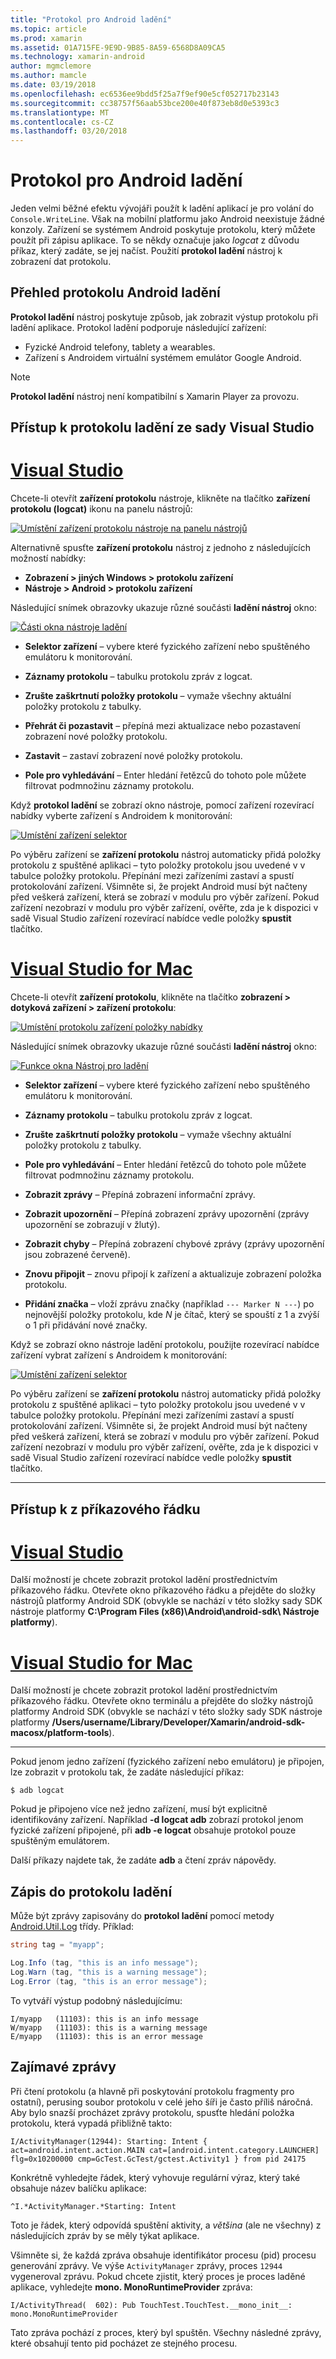 ```yaml
---
title: "Protokol pro Android ladění"
ms.topic: article
ms.prod: xamarin
ms.assetid: 01A715FE-9E9D-9B85-8A59-6568D8A09CA5
ms.technology: xamarin-android
author: mgmclemore
ms.author: mamcle
ms.date: 03/19/2018
ms.openlocfilehash: ec6536ee9bdd5f25a7f9ef90e5cf052717b23143
ms.sourcegitcommit: cc38757f56aab53bce200e40f873eb8d0e5393c3
ms.translationtype: MT
ms.contentlocale: cs-CZ
ms.lasthandoff: 03/20/2018
---
```

# <a name="android-debug-log"></a>Protokol pro Android ladění

Jeden velmi běžné efektu vývojáři použít k ladění aplikací je pro volání do `Console.WriteLine`. Však na mobilní platformu jako Android neexistuje žádné konzoly. Zařízení se systémem Android poskytuje protokolu, který můžete použít při zápisu aplikace. To se někdy označuje jako _logcat_ z důvodu příkaz, který zadáte, se jej načíst. Použití **protokol ladění** nástroj k zobrazení dat protokolu.

## <a name="android-debug-log-overview"></a>Přehled protokolu Android ladění

**Protokol ladění** nástroj poskytuje způsob, jak zobrazit výstup protokolu při ladění aplikace. Protokol ladění podporuje následující zařízení:

-   Fyzické Android telefony, tablety a wearables.
-   Zařízení s Androidem virtuální systémem emulátor Google Android. 

> [!NOTE]
> **Protokol ladění** nástroj není kompatibilní s Xamarin Player za provozu.


## <a name="accessing-the-debug-log-from-visual-studio"></a>Přístup k protokolu ladění ze sady Visual Studio

# <a name="visual-studiotabvswin"></a>[Visual Studio](#tab/vswin)

Chcete-li otevřít **zařízení protokolu** nástroje, klikněte na tlačítko **zařízení protokolu (logcat)** ikonu na panelu nástrojů:

[![Umístění zařízení protokolu nástroje na panelu nástrojů](android-debug-log-images/vswin-01-logcat-sml.png)](android-debug-log-images/vswin-01-logcat.png#lightbox)

Alternativně spusťte **zařízení protokolu** nástroj z jednoho z následujících možností nabídky:

-   **Zobrazení > jiných Windows > protokolu zařízení**
-   **Nástroje > Android > protokolu zařízení**

Následující snímek obrazovky ukazuje různé součásti **ladění nástroj** okno:

[![Části okna nástroje ladění](android-debug-log-images/vswin-03-features-sml.png)](android-debug-log-images/vswin-03-features.png#lightbox)

-   **Selektor zařízení** &ndash; vybere které fyzického zařízení nebo spuštěného emulátoru k monitorování.

-   **Záznamy protokolu** &ndash; tabulku protokolu zpráv z logcat.

-   **Zrušte zaškrtnutí položky protokolu** &ndash; vymaže všechny aktuální položky protokolu z tabulky.

-   **Přehrát či pozastavit** &ndash; přepíná mezi aktualizace nebo pozastavení zobrazení nové položky protokolu.

-   **Zastavit** &ndash; zastaví zobrazení nové položky protokolu.

-   **Pole pro vyhledávání** &ndash; Enter hledání řetězců do tohoto pole můžete filtrovat podmnožinu záznamy protokolu.


Když **protokol ladění** se zobrazí okno nástroje, pomocí zařízení rozevírací nabídky vyberte zařízení s Androidem k monitorování:

[![Umístění zařízení selektor](android-debug-log-images/vswin-02-devices-combo-sml.png)](android-debug-log-images/vswin-02-devices-combo.png#lightbox)

Po výběru zařízení se **zařízení protokolu** nástroj automaticky přidá položky protokolu z spuštěné aplikaci &ndash; tyto položky protokolu jsou uvedené v v tabulce položky protokolu. Přepínání mezi zařízeními zastaví a spustí protokolování zařízení. Všimněte si, že projekt Android musí být načteny před veškerá zařízení, která se zobrazí v modulu pro výběr zařízení. Pokud zařízení nezobrazí v modulu pro výběr zařízení, ověřte, zda je k dispozici v sadě Visual Studio zařízení rozevírací nabídce vedle položky **spustit** tlačítko.


# <a name="visual-studio-for-mactabvsmac"></a>[Visual Studio for Mac](#tab/vsmac)

Chcete-li otevřít **zařízení protokolu**, klikněte na tlačítko **zobrazení > dotyková zařízení > zařízení protokolu**:

[![Umístění protokolu zařízení položky nabídky](android-debug-log-images/vsmac-01-logcat-sml.png)](android-debug-log-images/vsmac-01-logcat.png#lightbox)

Následující snímek obrazovky ukazuje různé součásti **ladění nástroj** okno:

[![Funkce okna Nástroj pro ladění](android-debug-log-images/vsmac-03-features-sml.png)](android-debug-log-images/vsmac-03-features.png#lightbox)

-   **Selektor zařízení** &ndash; vybere které fyzického zařízení nebo spuštěného emulátoru k monitorování.

-   **Záznamy protokolu** &ndash; tabulku protokolu zpráv z logcat.

-   **Zrušte zaškrtnutí položky protokolu** &ndash; vymaže všechny aktuální položky protokolu z tabulky.

-   **Pole pro vyhledávání** &ndash; Enter hledání řetězců do tohoto pole můžete filtrovat podmnožinu záznamy protokolu.

-   **Zobrazit zprávy** &ndash; Přepíná zobrazení informační zprávy.

-   **Zobrazit upozornění** &ndash; Přepíná zobrazení zprávy upozornění (zprávy upozornění se zobrazují v žlutý).

-   **Zobrazit chyby** &ndash; Přepíná zobrazení chybové zprávy (zprávy upozornění jsou zobrazené červeně).

-   **Znovu připojit** &ndash; znovu připojí k zařízení a aktualizuje zobrazení položka protokolu.

-   **Přidání značka** &ndash; vloží zprávu značky (například `--- Marker N ---`) po nejnovější položky protokolu, kde _N_ je čítač, který se spouští z 1 a zvýší o 1 při přidávání nové značky.

Když se zobrazí okno nástroje ladění protokolu, použijte rozevírací nabídce zařízení vybrat zařízení s Androidem k monitorování:

[![Umístění zařízení selektor](android-debug-log-images/vsmac-02-devices-combo-sml.png)](android-debug-log-images/vsmac-02-devices-combo.png#lightbox)

Po výběru zařízení se **zařízení protokolu** nástroj automaticky přidá položky protokolu z spuštěné aplikaci &ndash; tyto položky protokolu jsou uvedené v v tabulce položky protokolu. Přepínání mezi zařízeními zastaví a spustí protokolování zařízení. Všimněte si, že projekt Android musí být načteny před veškerá zařízení, která se zobrazí v modulu pro výběr zařízení. Pokud zařízení nezobrazí v modulu pro výběr zařízení, ověřte, zda je k dispozici v sadě Visual Studio zařízení rozevírací nabídce vedle položky **spustit** tlačítko.

-----


## <a name="accessing-from-the-command-line"></a>Přístup k z příkazového řádku

# <a name="visual-studiotabvswin"></a>[Visual Studio](#tab/vswin)

Další možností je chcete zobrazit protokol ladění prostřednictvím příkazového řádku. Otevřete okno příkazového řádku a přejděte do složky nástrojů platformy Android SDK (obvykle se nachází v této složky sady SDK nástroje platformy **C:\\Program Files (x86)\\Android\\android-sdk\\ Nástroje platformy**).

# <a name="visual-studio-for-mactabvsmac"></a>[Visual Studio for Mac](#tab/vsmac)

Další možností je chcete zobrazit protokol ladění prostřednictvím příkazového řádku. Otevřete okno terminálu a přejděte do složky nástrojů platformy Android SDK (obvykle se nachází v této složky sady SDK nástroje platformy **/Users/username/Library/Developer/Xamarin/android-sdk-macosx/platform-tools**).

-----

Pokud jenom jedno zařízení (fyzického zařízení nebo emulátoru) je připojen, lze zobrazit v protokolu tak, že zadáte následující příkaz:

```shell
$ adb logcat
```

Pokud je připojeno více než jedno zařízení, musí být explicitně identifikovány zařízení. Například **-d logcat adb** zobrazí protokol jenom fyzické zařízení připojené, při **adb -e logcat** obsahuje protokol pouze spuštěným emulátorem.

Další příkazy najdete tak, že zadáte **adb** a čtení zpráv nápovědy.


## <a name="writing-to-the-debug-log"></a>Zápis do protokolu ladění

Může být zprávy zapisovány do **protokol ladění** pomocí metody [Android.Util.Log](https://developer.xamarin.com/api/type/Android.Util.Log/) třídy.
Příklad: 

```csharp
string tag = "myapp";

Log.Info (tag, "this is an info message");
Log.Warn (tag, "this is a warning message");
Log.Error (tag, "this is an error message");
```

To vytváří výstup podobný následujícímu:

```shell
I/myapp   (11103): this is an info message
W/myapp   (11103): this is a warning message
E/myapp   (11103): this is an error message
```

## <a name="interesting-messages"></a>Zajímavé zprávy

Při čtení protokolu (a hlavně při poskytování protokolu fragmenty pro ostatní), perusing soubor protokolu v celé jeho šíři je často příliš náročná.
Aby bylo snazší procházet zprávy protokolu, spusťte hledání položka protokolu, která vypadá přibližně takto:

```shell
I/ActivityManager(12944): Starting: Intent { act=android.intent.action.MAIN cat=[android.intent.category.LAUNCHER] flg=0x10200000 cmp=GcTest.GcTest/gctest.Activity1 } from pid 24175
```

Konkrétně vyhledejte řádek, který vyhovuje regulární výraz, který také obsahuje název balíčku aplikace:

```shell
^I.*ActivityManager.*Starting: Intent
```

Toto je řádek, který odpovídá spuštění aktivity, a *většina* (ale ne všechny) z následujících zpráv by se měly týkat aplikace.

Všimněte si, že každá zpráva obsahuje identifikátor procesu (pid) procesu generování zprávy. Ve výše `ActivityManager` zprávy, proces `12944` vygeneroval zprávu. Pokud chcete zjistit, který proces je proces laděné aplikace, vyhledejte **mono. MonoRuntimeProvider** zpráva: 

```shell
I/ActivityThread(  602): Pub TouchTest.TouchTest.__mono_init__: mono.MonoRuntimeProvider
```

Tato zpráva pochází z proces, který byl spuštěn. Všechny následné zprávy, které obsahují tento pid pocházet ze stejného procesu.
